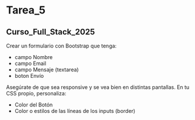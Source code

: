 # Tarea_5
## Curso_Full_Stack_2025

Crear un formulario con Bootstrap que tenga:
- campo Nombre
- campo Email
- campo Mensaje (textarea)
- boton Envío

Asegúrate de que sea responsive y se vea bien en distintas pantallas.
En tu CSS propio, personaliza:

- Color del Botón
- Color o estilos de las líneas de los inputs (border)

